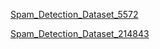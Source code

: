 [Spam_Detection_Dataset_5572](https://www.kaggle.com/datasets/uciml/sms-spam-collection-dataset)

[Spam_Detection_Dataset_214843](https://www.kaggle.com/datasets/meruvulikith/190k-spam-ham-email-dataset-for-classification)
